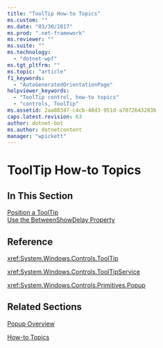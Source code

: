 ```yaml
---
title: "ToolTip How-to Topics"
ms.custom: ""
ms.date: "03/30/2017"
ms.prod: ".net-framework"
ms.reviewer: ""
ms.suite: ""
ms.technology: 
  - "dotnet-wpf"
ms.tgt_pltfrm: ""
ms.topic: "article"
f1_keywords: 
  - "AutoGeneratedOrientationPage"
helpviewer_keywords: 
  - "ToolTip control, how-to topics"
  - "controls, ToolTip"
ms.assetid: 2aa88347-c4cb-48d3-951d-a7072643283b
caps.latest.revision: 63
author: dotnet-bot
ms.author: dotnetcontent
manager: "wpickett"
---
```

# ToolTip How-to Topics
## In This Section  
 [Position a ToolTip](../../../../docs/framework/wpf/controls/how-to-position-a-tooltip.md)  
  [Use the BetweenShowDelay Property](../../../../docs/framework/wpf/controls/how-to-use-the-betweenshowdelay-property.md)  
  
## Reference  
 <xref:System.Windows.Controls.ToolTip>  
  
 <xref:System.Windows.Controls.ToolTipService>  
  
 <xref:System.Windows.Controls.Primitives.Popup>  
  
## Related Sections  
 [Popup Overview](../../../../docs/framework/wpf/controls/popup-overview.md)  
  
 [How-to Topics](../../../../docs/framework/wpf/controls/popup-how-to-topics.md)
